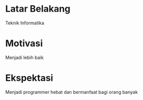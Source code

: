# Latar Belakang
Teknik Informatika

# Motivasi
Menjadi lebih baik

# Ekspektasi
Menjadi programmer hebat dan bermanfaat bagi orang banyak
